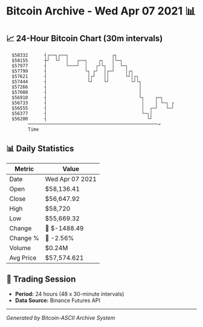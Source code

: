 # Bitcoin Archive - Wed Apr 07 2021 📊

## 📈 24-Hour Bitcoin Chart (30m intervals)

```
  $58332      ┤┌──┐┌──┐                ┌┐                      
  $58155      ┼┘  └┘  │   ┌──┐    ┌┐   │└─┐                    
  $57977      ┤       └───┘  │   ┌┘└┐  │  └─┐                  
  $57799      ┤              └┐ ┌┘  │┌─┘    │┌┐                
  $57621      ┤               │┌┘   ││      └┘│┌┐              
  $57444      ┤               └┘    └┘        └┘└┐             
  $57266      ┤                                  │             
  $57088      ┤                                  │             
  $56910      ┤                                  └┐    ┌─┐     
  $56733      ┤                                   │    │ └─┐ ┌ 
  $56555      ┤                                   │  ┌─┘   └─┘ 
  $56377      ┤                                   └─┐│         
  $56200      ┤                                     └┘         
        ────────────────────────────────────────────────→
        Time
```

## 📊 Daily Statistics

| Metric | Value |
|--------|-------|
| Date | Wed Apr 07 2021 |
| Open | $58,136.41 |
| Close | $56,647.92 |
| High | $58,720 |
| Low | $55,669.32 |
| Change | 🔴 $-1488.49 |
| Change % | 🔴 -2.56% |
| Volume | $0.24M |
| Avg Price | $57,574.621 |

## 📅 Trading Session

- **Period:** 24 hours (48 x 30-minute intervals)
- **Data Source:** Binance Futures API

---
*Generated by Bitcoin-ASCII Archive System*

